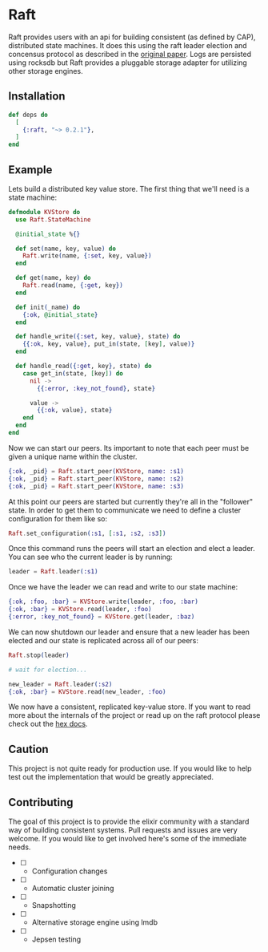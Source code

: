 # Raft

Raft provides users with an api for building consistent (as defined by CAP),
distributed state machines. It does this using the raft leader election and
concensus protocol as described in the [original
paper](https://raft.github.io/raft.pdf). Logs are persisted using rocksdb
but Raft provides a pluggable storage adapter for utilizing other storage
engines.

## Installation

```elixir
def deps do
  [
    {:raft, "~> 0.2.1"},
  ]
end
```

## Example

Lets build a distributed key value store. The first thing that we'll need
is a state machine:

```elixir
defmodule KVStore do
  use Raft.StateMachine

  @initial_state %{}

  def set(name, key, value) do
    Raft.write(name, {:set, key, value})
  end

  def get(name, key) do
    Raft.read(name, {:get, key})
  end

  def init(_name) do
    {:ok, @initial_state} 
  end

  def handle_write({:set, key, value}, state) do
    {{:ok, key, value}, put_in(state, [key], value)}
  end

  def handle_read({:get, key}, state) do
    case get_in(state, [key]) do
      nil ->
        {{:error, :key_not_found}, state}

      value ->
        {{:ok, value}, state}
    end
  end
end
```

Now we can start our peers. Its important to note that each peer must be
given a unique name within the cluster.

```elixir
{:ok, _pid} = Raft.start_peer(KVStore, name: :s1)
{:ok, _pid} = Raft.start_peer(KVStore, name: :s2)
{:ok, _pid} = Raft.start_peer(KVStore, name: :s3)
```

At this point our peers are started but currently they're all in the
"follower" state. In order to get them to communicate we need to define
a cluster configuration for them like so:

```elixir
Raft.set_configuration(:s1, [:s1, :s2, :s3])
```

Once this command runs the peers will start an election and elect
a leader. You can see who the current leader is by running:

```elixir
leader = Raft.leader(:s1)
```

Once we have the leader we can read and write to our state machine:

```elixir
{:ok, :foo, :bar} = KVStore.write(leader, :foo, :bar)
{:ok, :bar} = KVStore.read(leader, :foo)
{:error, :key_not_found} = KVStore.get(leader, :baz)
```

We can now shutdown our leader and ensure that a new leader has been
elected and our state is replicated across all of our peers:

```elixir
Raft.stop(leader)

# wait for election...

new_leader = Raft.leader(:s2)
{:ok, :bar} = KVStore.read(new_leader, :foo)
```

We now have a consistent, replicated key-value store. If you want to read more
about the internals of the project or read up on the raft protocol please check out
the [hex docs](https://hexdocs.pm/raft).

## Caution

This project is not quite ready for production use. If you would like to help
test out the implementation that would be greatly appreciated.

## Contributing

The goal of this project is to provide the elixir community with
a standard way of building consistent systems. Pull requests and issues
are very welcome. If you would like to get involved here's some of the
immediate needs.

* [ ] - Configuration changes
* [ ] - Automatic cluster joining
* [ ] - Snapshotting
* [ ] - Alternative storage engine using lmdb
* [ ] - Jepsen testing

